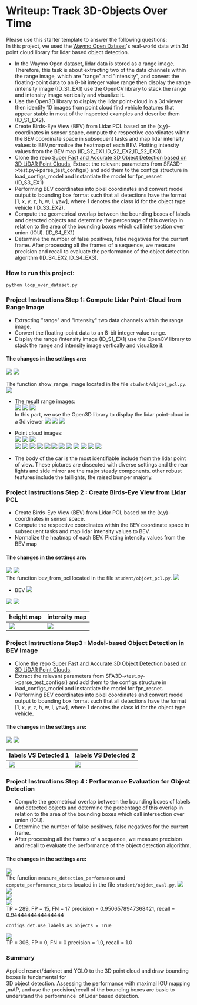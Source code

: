 # Writeup: Track 3D-Objects Over Time
[image1]: ./img/ID_S1_EX1.png
[image2]: ./img/S1_EX1Settings.png
[image3]: ./img/code1.png
[image4]: ./img/S1_EX1s.png
[image5]: ./img/ID_S1_EX2setting.png
[image6]: ./img/S1_EX1s2.png
[image7]: ./img/S1_EX1s3.png
[image8]: ./img/ID_s4Settings.png
[image9]: ./img/ID_S3Setting.png
[image10]: ./img/ID_S2setting.png
[image11]: ./img/show_pcl.png
[image12]: ./img/ID_S1_EX2.png
[image13]: ./img/Open3D3.png
[image14]: ./img/Open3D1.png
[image15]: ./img/Open3D4.png
[image16]: ./img/bevFromPCL.png
[image17]: ./img/ID_S2_EX1.png
[image18]: ./img/bev_from_pcl.png
[image19]: ./img/height.png
[image20]: ./img/intensity.png
[image21]: ./img/intensityBEV.png
[image22]: ./img/heightBEV.png
[image23]: ./img/ID_S3Settings.png
[image24]: ./img/labelsVSDetected.png
[image25]: ./img/labelsVSDetected2.png
[image26]: ./img/pcl.png
[image27]: ./img/pcl1.png
[image28]: ./img/pcl2.png
[image29]: ./img/pcl3.png
[image30]: ./img/pcl4.png
[image31]: ./img/pcl5.png
[image32]: ./img/pcl6.png
[image33]: ./img/pcl7.png
[image34]: ./img/pcl8.png
[image35]: ./img/pcl9.png
[image36]: ./img/pcl10.png
[image37]: ./img/pcl11.png
[image38]: ./img/ID_S4_EX1.png
[image39]: ./img/ID_S4_EX2.png
[image40]: ./img/ID_S4_ex3code.png
[image41]: ./img/modelBasedDetection.png
[image42]: ./img/modelBasedDetection.png


Please use this starter template to answer the following questions:  
In this project, we used the [Waymo Open Dataset](https://waymo.com/open/terms)'s real-world data with 3d point cloud library for lidar based object detection.  
- In the Waymo Open dataset, lidar data is stored as a range image. Therefore, this task is about extracting two of the data channels within the range image, which are "range" and "intensity", and convert the floating-point data to an 8-bit integer value range then display the range /intensity image (ID_S1_EX1) use the OpenCV library to stack the range and intensity image vertically and visualize it.
- Use the Open3D library to display the lidar point-cloud in a 3d viewer then identify 10 images from point cloud find vehicle features that appear stable in most of the inspected examples and describe them (ID_S1_EX2).  
- Create Birds-Eye View (BEV) from Lidar PCL based on the (x,y)-coordinates in sensor space, compute the respective coordinates within the BEV coordinate space in subsequent tasks and map lidar intensity values to BEV,normalize the heatmap of each BEV. Plotting intensity values from the BEV map (ID_S2_EX1,ID_S2_EX2,ID_S2_EX3).  
- Clone the repo [Super Fast and Accurate 3D Object Detection based on 3D LiDAR Point Clouds](https://github.com/maudzung/SFA3D), Extract the relevant parameters from SFA3D->test.py->parse_test_configs() and add them to the configs structure in load_configs_model and Instantiate the model for fpn_resnet (ID_S3_EX1)
- Performing BEV coordinates into pixel coordinates and convert model output to bounding box format such that all detections have the format [1, x, y, z, h, w, l, yaw], where 1 denotes the class id for the object type vehicle  (ID_S3_EX2).
- Compute the geometrical overlap between the bounding boxes of labels and detected objects and determine the percentage of this overlap in relation to the area of the bounding boxes which call intersection over union (IOU). (ID_S4_EX1)
- Determine the number of false positives, false negatives for the current frame. After processing all the frames of a sequence, we measure precision and recall to evaluate the performance of the object detection algorithm (ID_S4_EX2,ID_S4_EX3).  
### How to run this project:  

```
python loop_over_dataset.py
```   
### Project Instructions Step 1: Compute Lidar Point-Cloud from Range Image

* Extracting "range" and "intensity" two data channels within the range image.   
* Convert the floating-point data to an 8-bit integer value range.  
* Display the range /intensity image (ID_S1_EX1) use the OpenCV library to stack the range and intensity image vertically and visualize it.   
#### The changes in the settings are:
![][image1]
![][image2]

The function show_range_image located in the file `student/objdet_pcl.py`.
![][image3]  
* The result range images:  
![][image4]
![][image6]
![][image7]  
In this part, we use the Open3D library to display the lidar point-cloud in a 3d viewer
![][image12]
![][image5]
![][image11]

* Point cloud images:  
![][image15]
![][image14]
![][image13]  
![][image26]
![][image27]
![][image28]
![][image29]
![][image30]
![][image31]
![][image32]
![][image33]
![][image34]
![][image35]
![][image36]
![][image37]  
* The body of the car is the most identifiable include from the lidar point of view. These pictures are dissected with diverse settings and the rear lights and side mirror are the major steady components. other robust features include the taillights, the raised bumper majorly.  
### Project Instructions Step 2 : Create Birds-Eye View from Lidar PCL  
* Create Birds-Eye View (BEV) from Lidar PCL based on the (x,y)-coordinates in sensor space.
* Compute the respective coordinates within the BEV coordinate space in subsequent tasks and map lidar intensity values to BEV.
* Normalize the heatmap of each BEV. Plotting intensity values from the BEV map  
#### The changes in the settings are:  
![][image17] 
![][image10]   
The function bev_from_pcl located in the file `student/objdet_pcl.py`. 
![][image16] 
* BEV
![][image18]

![][image20]
![][image22]  

| height map | intensity map |
| ------------- | ------------- |
| ![][image19]  | ![][image21] |   
### Project Instructions Step3 : Model-based Object Detection in BEV Image  
* Clone the repo [Super Fast and Accurate 3D Object Detection based on 3D LiDAR Point Clouds](https://github.com/maudzung/SFA3D).  
* Extract the relevant parameters from SFA3D->test.py->parse_test_configs() and add them to the configs structure in load_configs_model and Instantiate the model for fpn_resnet.  
* Performing BEV coordinates into pixel coordinates and convert model output to bounding box format such that all detections have the format [1, x, y, z, h, w, l, yaw], where 1 denotes the class id for the object type vehicle.  
#### The changes in the settings are:  
![][image23]
![][image9]  

| labels VS Detected 1 | labels VS Detected 2 |
| ------------- | ------------- |
| ![][image24]  | ![][image25] |   

### Project Instructions Step 4 : Performance Evaluation for Object Detection  
* Compute the geometrical overlap between the bounding boxes of labels and detected objects and determine the percentage of this overlap in relation to the area of the bounding boxes which call intersection over union (IOU). 
* Determine the number of false positives, false negatives for the current frame.  
* After processing all the frames of a sequence, we measure precision and recall to evaluate the performance of the object detection algorithm.  
#### The changes in the settings are:   
![][image8]   
 The function `measure_detection_performance` and `compute_performance_stats` located in the file `student/objdet_eval.py`. 
![][image38]  
![][image39]  
![][image40]  
![][image41]  
TP = 289, FP = 15, FN = 17
precision = 0.9506578947368421, recall = 0.9444444444444444  
 
```
configs_det.use_labels_as_objects = True 
```    
![][image42]   
TP = 306, FP = 0, FN = 0
precision = 1.0, recall = 1.0  
### Summary  
Applied resnet/darknet and YOLO to the 3D point cloud and draw bounding boxes is fundamental for 3D object detection. Assessing the performance with maximal IOU mapping ,mAP, and use the precision/recall of the bounding boxes are basic to understand the performance  of Lidar based detection.
